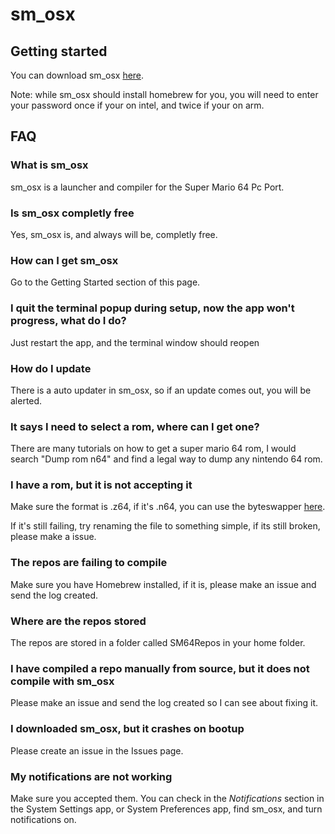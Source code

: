 
# sm_osx

## Getting started
You can download sm_osx [here](https://github.com/EmeraldLoc/sm_osx/releases/latest/download/sm_osx.zip).

Note: while sm_osx should install homebrew for you, you will need to enter your password once if your on intel, and twice if your on arm.

## FAQ
### What is sm_osx
sm_osx is a launcher and compiler for the Super Mario 64 Pc Port.
### Is sm_osx completly free
Yes, sm_osx is, and always will be, completly free.
### How can I get sm_osx
Go to the Getting Started section of this page.
### I quit the terminal popup during setup, now the app won't progress, what do I do?
Just restart the app, and the terminal window should reopen
### How do I update
There is a auto updater in sm_osx, so if an update comes out, you will be alerted.
### It says I need to select a rom, where can I get one?
There are many tutorials on how to get a super mario 64 rom, I would search "Dump rom n64" and find a legal way to dump any nintendo 64 rom.
### I have a rom, but it is not accepting it
Make sure the format is .z64, if it's .n64, you can use the byteswapper [here](https://hack64.net/tools/swapper.php).

If it's still failing, try renaming the file to something simple, if its still broken, please make a issue.
### The repos are failing to compile
Make sure you have Homebrew installed, if it is, please make an issue and send the log created.
### Where are the repos stored
The repos are stored in a folder called SM64Repos in your home folder.
### I have compiled a repo manually from source, but it does not compile with sm_osx
Please make an issue and send the log created so I can see about fixing it.
### I downloaded sm_osx, but it crashes on bootup
Please create an issue in the Issues page.
### My notifications are not working
Make sure you accepted them. You can check in the *Notifications* section in the System Settings app, or System Preferences app, find sm_osx, and turn notifications on.
